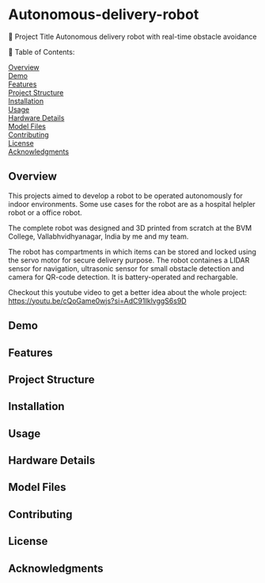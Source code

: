 # Autonomous-delivery-robot

🦾 Project Title
Autonomous delivery robot with real-time obstacle avoidance

📌 Table of Contents:

[Overview](#overview)\
[Demo](#demo)\
[Features](#features)\
[Project Structure](#projectstructure)\
[Installation](#installation)\
[Usage](#usage)\
[Hardware Details](#hardwaredetails)\
[Model Files](#modelfiles)\
[Contributing](#contributing)\
[License](#license)\
[Acknowledgments](#acknowledgments)

## Overview

This projects aimed to develop a robot to be operated autonomously for indoor environments. Some use cases for the robot are as a hospital helpler robot or a office robot. 

The complete robot was designed and 3D printed from scratch at the BVM College, Vallabhvidhyanagar, India by me and my team.

The robot has compartments in which items can be stored and locked using the servo motor for secure delivery purpose. The robot containes a LIDAR sensor for navigation, ultrasonic sensor for small obstacle detection and camera for QR-code detection. It is battery-operated and rechargable.

Checkout this youtube video to get a better idea about the whole project: https://youtu.be/cQoGame0wjs?si=AdC91IklvggS6s9D

## Demo

## Features

## Project Structure

## Installation

## Usage

## Hardware Details

## Model Files

## Contributing

## License

## Acknowledgments


